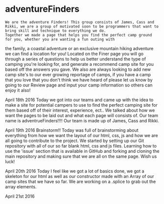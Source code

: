 # adventureFinders
    We are the adventure Finders! This group consists of James, Cass and Rikki, we are a group of motivated soon to be programmers that want to bring skill and technique to everything we do.
    Together we made a page that helps you find the perfect camp ground for you, whether you are wanting a fun outing with
 the family, a coastal adventure or an exclusive mountain hiking adventure we can find a location for you!
    Located on the Finer page you will go through a series of questions to help us better understand the type of camping
 you're looking for, and generate a recommend camp site for you based off the answers you gave.
    We also are always looking to add new camp site's to our ever growing reportage of camps, if you have a camp that you love
 that you don't think we have heard of please let us know by going to our Review page and input your camp information so others
 can enjoy it also!



April 18th 2016
      Today we got into our teams and came up with the idea to make a site for potential campers to use to find the
   perfect camping site for them based off of their interest, experience, ect.. We talked about how we want the pages to be
   laid out and what each page will consists of.
      Our team name is adventrueFinders!!!! Our team is made up of James, Cass and Rikki.

April 19th 2016
       Brainstorm!! Today was full of brainstorming about everything from how we want the layout of our html, css, js and how
     we are all going to contribute to the project. We started by setting up our Git repository with all of our so far blank html, css and js files. Learning how to use the 'issue' section that is available in GitHub and forking and cloning the main
     repository and making sure that we are all on the same page. Wish us luck!

April 20th 2016
       Today I feel like we got a lot of basics done, we got a skeleton for our html as well as our constructor made with an Array
     of our camp sites that we have so far. We are working on a .splice to grab out the array elements.

April 21st 2016
